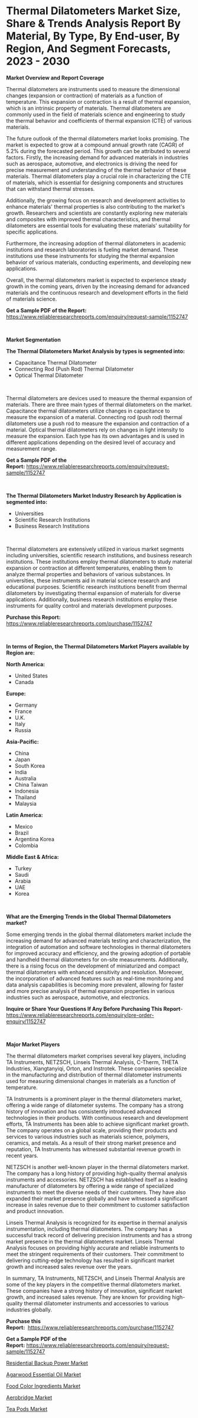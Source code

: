 <p><h1>Thermal Dilatometers Market Size, Share & Trends Analysis Report By Material, By Type, By End-user, By Region, And Segment Forecasts, 2023 - 2030</h1></p><p><strong>Market Overview and Report Coverage</strong></p>
<p><p>Thermal dilatometers are instruments used to measure the dimensional changes (expansion or contraction) of materials as a function of temperature. This expansion or contraction is a result of thermal expansion, which is an intrinsic property of materials. Thermal dilatometers are commonly used in the field of materials science and engineering to study the thermal behavior and coefficients of thermal expansion (CTE) of various materials.</p><p>The future outlook of the thermal dilatometers market looks promising. The market is expected to grow at a compound annual growth rate (CAGR) of 5.2% during the forecasted period. This growth can be attributed to several factors. Firstly, the increasing demand for advanced materials in industries such as aerospace, automotive, and electronics is driving the need for precise measurement and understanding of the thermal behavior of these materials. Thermal dilatometers play a crucial role in characterizing the CTE of materials, which is essential for designing components and structures that can withstand thermal stresses.</p><p>Additionally, the growing focus on research and development activities to enhance materials' thermal properties is also contributing to the market's growth. Researchers and scientists are constantly exploring new materials and composites with improved thermal characteristics, and thermal dilatometers are essential tools for evaluating these materials' suitability for specific applications.</p><p>Furthermore, the increasing adoption of thermal dilatometers in academic institutions and research laboratories is fueling market demand. These institutions use these instruments for studying the thermal expansion behavior of various materials, conducting experiments, and developing new applications.</p><p>Overall, the thermal dilatometers market is expected to experience steady growth in the coming years, driven by the increasing demand for advanced materials and the continuous research and development efforts in the field of materials science.</p></p>
<p><strong>Get a Sample PDF of the Report:</strong> <a href="https://www.reliableresearchreports.com/enquiry/request-sample/1152747">https://www.reliableresearchreports.com/enquiry/request-sample/1152747</a></p>
<p>&nbsp;</p>
<p><strong>Market Segmentation</strong></p>
<p><strong>The Thermal Dilatometers Market Analysis by types is segmented into:</strong></p>
<p><ul><li>Capacitance Thermal Dilatometer</li><li>Connecting Rod (Push Rod) Thermal Dilatometer</li><li>Optical Thermal Dilatometer</li></ul></p>
<p>&nbsp;</p>
<p><p>Thermal dilatometers are devices used to measure the thermal expansion of materials. There are three main types of thermal dilatometers on the market. Capacitance thermal dilatometers utilize changes in capacitance to measure the expansion of a material. Connecting rod (push rod) thermal dilatometers use a push rod to measure the expansion and contraction of a material. Optical thermal dilatometers rely on changes in light intensity to measure the expansion. Each type has its own advantages and is used in different applications depending on the desired level of accuracy and measurement range.</p></p>
<p><strong>Get a Sample PDF of the Report:</strong>&nbsp;<a href="https://www.reliableresearchreports.com/enquiry/request-sample/1152747">https://www.reliableresearchreports.com/enquiry/request-sample/1152747</a></p>
<p>&nbsp;</p>
<p><strong>The Thermal Dilatometers Market Industry Research by Application is segmented into:</strong></p>
<p><ul><li>Universities</li><li>Scientific Research Institutions</li><li>Business Research Institutions</li></ul></p>
<p>&nbsp;</p>
<p><p>Thermal dilatometers are extensively utilized in various market segments including universities, scientific research institutions, and business research institutions. These institutions employ thermal dilatometers to study material expansion or contraction at different temperatures, enabling them to analyze thermal properties and behaviors of various substances. In universities, these instruments aid in material science research and educational purposes. Scientific research institutions benefit from thermal dilatometers by investigating thermal expansion of materials for diverse applications. Additionally, business research institutions employ these instruments for quality control and materials development purposes.</p></p>
<p><strong>Purchase this Report:</strong>&nbsp; <a href="https://www.reliableresearchreports.com/purchase/1152747">https://www.reliableresearchreports.com/purchase/1152747</a></p>
<p>&nbsp;</p>
<p><strong>In terms of Region, the Thermal Dilatometers Market Players available by Region are:</strong></p>
<p>
    <p> <strong> North America: </strong>
        <ul>
            <li>United States</li>
            <li>Canada</li>
        </ul>
        </p> 
    <p> <strong> Europe: </strong>
        <ul>
            <li>Germany</li>
            <li>France</li>
            <li>U.K.</li>
            <li>Italy</li>
            <li>Russia</li>
        </ul>
        </p> 
    <p> <strong> Asia-Pacific: </strong>
        <ul>
            <li>China</li>
            <li>Japan</li>
            <li>South Korea</li>
            <li>India</li>
            <li>Australia</li>
            <li>China Taiwan</li>
            <li>Indonesia</li>
            <li>Thailand</li>
            <li>Malaysia</li>
        </ul>
        </p> 
    <p> <strong> Latin America: </strong>
        <ul>
            <li>Mexico</li>
            <li>Brazil</li>
            <li>Argentina Korea</li>
            <li>Colombia</li>
        </ul>
        </p> 
    <p> <strong> Middle East & Africa: </strong>
        <ul>
            <li>Turkey</li>
            <li>Saudi</li>
            <li>Arabia</li>
            <li>UAE</li>
            <li>Korea</li>
        </ul>
    </p>
    </p>
<p>&nbsp;</p>
<p><strong>What are the Emerging Trends in the Global Thermal Dilatometers market?</strong></p>
<p><p>Some emerging trends in the global thermal dilatometers market include the increasing demand for advanced materials testing and characterization, the integration of automation and software technologies in thermal dilatometers for improved accuracy and efficiency, and the growing adoption of portable and handheld thermal dilatometers for on-site measurements. Additionally, there is a rising focus on the development of miniaturized and compact thermal dilatometers with enhanced sensitivity and resolution. Moreover, the incorporation of advanced features such as real-time monitoring and data analysis capabilities is becoming more prevalent, allowing for faster and more precise analysis of thermal expansion properties in various industries such as aerospace, automotive, and electronics.</p></p>
<p><strong>Inquire or Share Your Questions If Any Before Purchasing This Report</strong>- <a href="https://www.reliableresearchreports.com/enquiry/pre-order-enquiry/1152747">https://www.reliableresearchreports.com/enquiry/pre-order-enquiry/1152747</a></p>
<p>&nbsp;</p>
<p><strong>Major Market Players</strong></p>
<p><p>The thermal dilatometers market comprises several key players, including TA Instruments, NETZSCH, Linseis Thermal Analysis, C-Therm, THETA Industries, Xiangtanyiqi, Orton, and Instrotek. These companies specialize in the manufacturing and distribution of thermal dilatometer instruments used for measuring dimensional changes in materials as a function of temperature.</p><p>TA Instruments is a prominent player in the thermal dilatometers market, offering a wide range of dilatometer systems. The company has a strong history of innovation and has consistently introduced advanced technologies in their products. With continuous research and development efforts, TA Instruments has been able to achieve significant market growth. The company operates on a global scale, providing their products and services to various industries such as materials science, polymers, ceramics, and metals. As a result of their strong market presence and reputation, TA Instruments has witnessed substantial revenue growth in recent years.</p><p>NETZSCH is another well-known player in the thermal dilatometers market. The company has a long history of providing high-quality thermal analysis instruments and accessories. NETZSCH has established itself as a leading manufacturer of dilatometers by offering a wide range of specialized instruments to meet the diverse needs of their customers. They have also expanded their market presence globally and have witnessed a significant increase in sales revenue due to their commitment to customer satisfaction and product innovation.</p><p>Linseis Thermal Analysis is recognized for its expertise in thermal analysis instrumentation, including thermal dilatometers. The company has a successful track record of delivering precision instruments and has a strong market presence in the thermal dilatometers market. Linseis Thermal Analysis focuses on providing highly accurate and reliable instruments to meet the stringent requirements of their customers. Their commitment to delivering cutting-edge technology has resulted in significant market growth and increased sales revenue over the years.</p><p>In summary, TA Instruments, NETZSCH, and Linseis Thermal Analysis are some of the key players in the competitive thermal dilatometers market. These companies have a strong history of innovation, significant market growth, and increased sales revenue. They are known for providing high-quality thermal dilatometer instruments and accessories to various industries globally.</p></p>
<p><strong>Purchase this Report:</strong>&nbsp;&nbsp;<a href="https://www.reliableresearchreports.com/purchase/1152747">https://www.reliableresearchreports.com/purchase/1152747</a></p>
<p></p>
<p><strong>Get a Sample PDF of the Report:</strong>&nbsp;<a href="https://www.reliableresearchreports.com/enquiry/request-sample/1152747">https://www.reliableresearchreports.com/enquiry/request-sample/1152747</a></p>
<p><p><a href="https://www.linkedin.com/pulse/residential-backup-power-market-research-report-unlocks-qwoye/">Residential Backup Power Market</a></p><p><a href="https://medium.com/@saigemarvin1946/agarwood-essential-oil-market-size-growth-forecast-2023-2030-e6e13c523f24">Agarwood Essential Oil Market</a></p><p><a href="https://www.linkedin.com/pulse/food-color-ingredients-market-size-share-amp-trends-analysis-swjye/">Food Color Ingredients Market</a></p><p><a href="https://medium.com/@elzaziemann1943/aerobridge-market-size-growth-forecast-2023-2030-370e4c667962">Aerobridge Market</a></p><p><a href="https://www.linkedin.com/pulse/tea-pods-market-size-share-global-analysis-report-2023-2030-dnmrf/">Tea Pods Market</a></p></p>